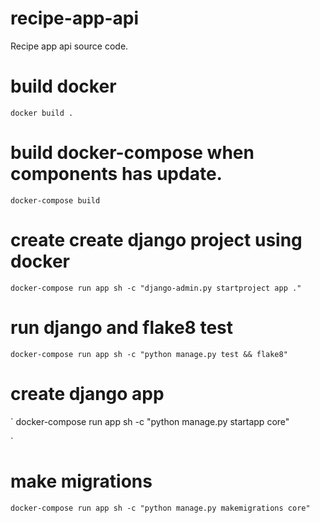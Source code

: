 # recipe-app-api
Recipe app api source code.


# build docker
`
docker build .
`
# build docker-compose when components has update.
`
docker-compose build
`
# create create django project using docker
`
docker-compose run app sh -c "django-admin.py startproject app ."
`
# run django and flake8 test

`
docker-compose run app sh -c "python manage.py test && flake8"
`

# create django app

`
docker-compose run app sh -c "python manage.py startapp core"

`

# make migrations
`
docker-compose run app sh -c "python manage.py makemigrations core"
`